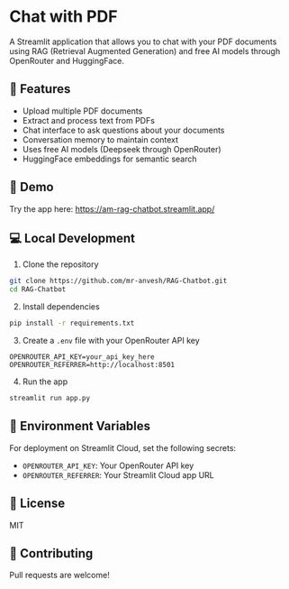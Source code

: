 # Chat with PDF

A Streamlit application that allows you to chat with your PDF documents using RAG (Retrieval Augmented Generation) and free AI models through OpenRouter and HuggingFace.

## 🌟 Features

- Upload multiple PDF documents
- Extract and process text from PDFs
- Chat interface to ask questions about your documents
- Conversation memory to maintain context
- Uses free AI models (Deepseek through OpenRouter)
- HuggingFace embeddings for semantic search

## 🚀 Demo

Try the app here: https://am-rag-chatbot.streamlit.app/

## 💻 Local Development

1. Clone the repository
```bash
git clone https://github.com/mr-anvesh/RAG-Chatbot.git
cd RAG-Chatbot
```

2. Install dependencies
```bash
pip install -r requirements.txt
```

3. Create a `.env` file with your OpenRouter API key
```
OPENROUTER_API_KEY=your_api_key_here
OPENROUTER_REFERRER=http://localhost:8501
```

4. Run the app
```bash
streamlit run app.py
```

## 🔑 Environment Variables

For deployment on Streamlit Cloud, set the following secrets:

- `OPENROUTER_API_KEY`: Your OpenRouter API key
- `OPENROUTER_REFERRER`: Your Streamlit Cloud app URL

## 📝 License

MIT

## 🤝 Contributing

Pull requests are welcome! 
